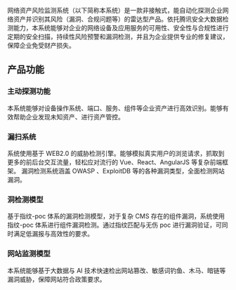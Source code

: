 网络资产风险监测系统（以下简称本系统）是一款非接触式，能自动化探测企业网络资产并识别其风险（漏洞、合规问题等）的雷达型产品。依托腾讯安全大数据检测能力，本系统能够对企业的网络设备及应用服务的可用性、安全性与合规性进行定期的安全扫描，持续性风险预警和漏洞检测，并且为企业提供专业的修复建议， 保障企业免受财产损失。
## 产品功能
### 主动探测功能
本系统能够对设备操作系统、端口、服务、组件等企业资产进行高效识别。能够有效帮助企业发现未知资产、进行资产管控。
### 漏扫系统
系统使用基于 WEB2.0 的威胁检测引擎。能够模拟真实用户的浏览请求，抓取到更多的前后台交互流量，轻松应对流行的 Vue、React、AngularJS 等复杂前端框架。
漏洞检测系统涵盖 OWASP 、ExploitDB 等的各种漏洞类型，全面检测网站漏洞。
### 洞检测模型
基于指纹-poc 体系的漏洞检测模型，对于复杂 CMS 存在的组件漏洞，系统使用指纹-poc 体系进行组件漏洞检测。通过指纹匹配与无伤 poc 进行漏洞验证，可同时满足低漏报与高效性的要求。
### 网站监测模型
本系统能够基于大数据与 AI 技术快速检出网站篡改、敏感词钓鱼、木马、暗链等漏洞威胁，保障网站符合政策要求。
